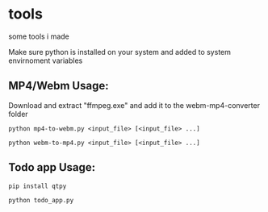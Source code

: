 # tools

some tools i made

Make sure python is installed on your system and added to system envirnoment variables

## MP4/Webm Usage:

Download and extract "ffmpeg.exe" and add it to the webm-mp4-converter folder

```python mp4-to-webm.py <input_file> [<input_file> ...]```

```python webm-to-mp4.py <input_file> [<input_file> ...]```

## Todo app Usage:

`pip install qtpy`

`python todo_app.py`
